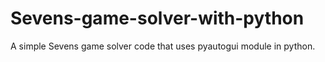 # Sevens-game-solver-with-python
A simple Sevens game solver code that uses pyautogui module in python.
